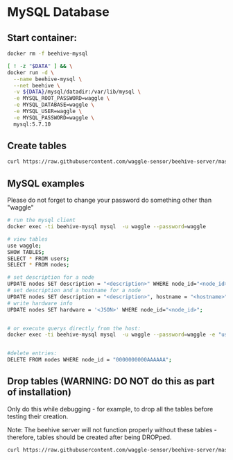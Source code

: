 <!--
waggle_topic=Waggle/Beehive/Services
-->

# MySQL Database

## Start container:

```bash
docker rm -f beehive-mysql

[ ! -z "$DATA" ] && \
docker run -d \
  --name beehive-mysql \
  --net beehive \
  -v ${DATA}/mysql/datadir:/var/lib/mysql \
  -e MYSQL_ROOT_PASSWORD=waggle \
  -e MYSQL_DATABASE=waggle \
  -e MYSQL_USER=waggle \
  -e MYSQL_PASSWORD=waggle \
  mysql:5.7.10
```

## Create tables

```bash
curl https://raw.githubusercontent.com/waggle-sensor/beehive-server/master/beehive-mysql/tables.sql | docker exec -i beehive-mysql mysql  -u waggle --password=waggle
```

## MySQL examples

Please do not forget to change your password do something other than "waggle"

```bash
# run the mysql client
docker exec -ti beehive-mysql mysql  -u waggle --password=waggle

# view tables
use waggle;
SHOW TABLES;
SELECT * FROM users;
SELECT * FROM nodes;

# set description for a node
UPDATE nodes SET description = "<description>" WHERE node_id="<node_id>";
# set description and a hostname for a node
UPDATE nodes SET description = "<description>", hostname = "<hostname>" WHERE node_id="<node_id>";
# write hardware info
UPDATE nodes SET hardware = '<JSON>' WHERE node_id="<node_id>";


# or execute querys directly from the host:
docker exec -ti beehive-mysql mysql  -u waggle --password=waggle -e "use waggle; SELECT * FROM nodes;"


#delete entries:
DELETE FROM nodes WHERE node_id = "0000000000AAAAAA";

```
## Drop tables (WARNING: DO NOT do this as part of installation)
Only do this while debugging - for example, to drop all the tables before testing their creation.

Note: The beehive server will not function properly without these tables - therefore, tables should be created after being DROPped.

```bash
curl https://raw.githubusercontent.com/waggle-sensor/beehive-server/master/beehive-mysql/dropTables.sql | docker exec -i beehive-mysql mysql  -u waggle --password=waggle
```
